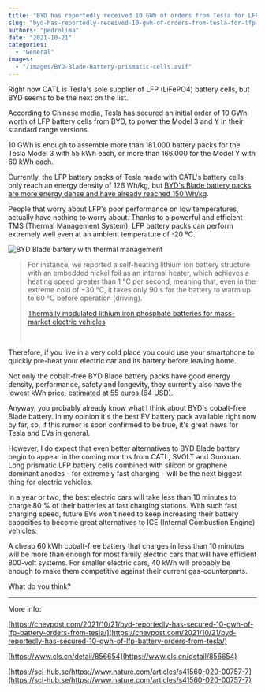 ```yaml
---
title: "BYD has reportedly received 10 GWh of orders from Tesla for LFP batteries"
slug: "byd-has-reportedly-received-10-gwh-of-orders-from-tesla-for-lfp-batteries"
authors: "pedrolima"
date: "2021-10-21"
categories:
  - "General"
images:
  - "/images/BYD-Blade-Battery-prismatic-cells.avif"
---
```


Right now CATL is Tesla's sole supplier of LFP (LiFePO4) battery cells, but BYD seems to be the next on the list.

According to Chinese media, Tesla has secured an initial order of 10 GWh worth of LFP battery cells from BYD, to power the Model 3 and Y in their standard range versions.

10 GWh is enough to assemble more than 181.000 battery packs for the Tesla Model 3 with 55 kWh each, or more than 166.000 for the Model Y with 60 kWh each.

Currently, the LFP battery packs of Tesla made with CATL's battery cells only reach an energy density of 126 Wh/kg, but [BYD's Blade battery packs are more energy dense and have already reached 150 Wh/kg](/2021/08/17/byd-yuan-plus-is-almost-ready-for-launch/).

People that worry about LFP's poor performance on low temperatures, actually have nothing to worry about. Thanks to a powerful and efficient TMS (Thermal Management System), LFP battery packs can perform extremely well even at an ambient temperature of -20 ºC.

![BYD Blade battery with thermal management](images/BYD-Blade-battery-with-thermal-management.avif)

> For instance, we reported a self-heating lithium ion battery structure with an embedded nickel foil as an internal heater, which achieves a heating speed greater than 1 °C per second, meaning that, even in the extreme cold of −30 °C, it takes only 90 s for the battery to warm up to 60 °C before operation (driving).
> 
> [Thermally modulated lithium iron phosphate batteries for mass-market electric vehicles](https://sci-hub.se/https://www.nature.com/articles/s41560-020-00757-7)
> 
>  

Therefore, if you live in a very cold place you could use your smartphone to quickly pre-heat your electric car and its battery before leaving home.

Not only the cobalt-free BYD Blade battery packs have good energy density, performance, safety and longevity, they currently also have the [lowest kWh price, estimated at 55 euros (64 USD)](/2021/08/10/this-is-why-byd-blade-battery-is-ahead-of-competition/).

Anyway, you probably already know what I think about BYD's cobalt-free Blade battery. In my opinion it's the best EV battery pack available right now by far, so, if this rumor is soon confirmed to be true, it's great news for Tesla and EVs in general.

However, I do expect that even better alternatives to BYD Blade battery begin to appear in the coming months from CATL, SVOLT and Guoxuan. Long prismatic LFP battery cells combined with silicon or graphene dominant anodes - for extremely fast charging - will be the next biggest thing for electric vehicles.

In a year or two, the best electric cars will take less than 10 minutes to charge 80 % of their batteries at fast charging stations. With such fast charging speed, future EVs won't need to keep increasing their battery capacities to become great alternatives to ICE (Internal Combustion Engine) vehicles.

A cheap 60 kWh cobalt-free battery that charges in less than 10 minutes will be more than enough for most family electric cars that will have efficient 800-volt systems. For smaller electric cars, 40 kWh will probably be enough to make them competitive against their current gas-counterparts.

What do you think?

---

More info:

[https://cnevpost.com/2021/10/21/byd-reportedly-has-secured-10-gwh-of-lfp-battery-orders-from-tesla/](https://cnevpost.com/2021/10/21/byd-reportedly-has-secured-10-gwh-of-lfp-battery-orders-from-tesla/)

[https://www.cls.cn/detail/856654](https://www.cls.cn/detail/856654)

[https://sci-hub.se/https://www.nature.com/articles/s41560-020-00757-7](https://sci-hub.se/https://www.nature.com/articles/s41560-020-00757-7)
